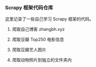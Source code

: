 ### Scrapy 框架代码仓库

这里记录了一些自己学习 Scrapy 框架的代码。

1. 爬取自己博客 zhangbh.xyz

2. 爬取豆瓣 Top250 电影信息

3. 爬取豆瓣艺人图片

4. 爬取动物照片到独立的文件夹内

